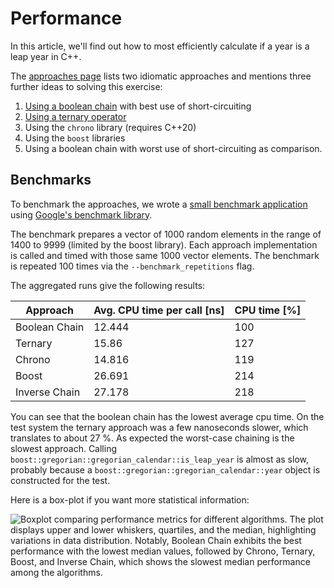# Performance

In this article, we'll find out how to most efficiently calculate if a year is a leap year in C++.

The [approaches page][approaches] lists two idiomatic approaches and mentions three further ideas to solving this exercise:

1. [Using a boolean chain][approach-boolean-chain] with best use of short-circuiting
2. [Using a ternary operator][approach-ternary-operator]
3. Using the `chrono` library (requires C++20)
4. Using the `boost` libraries
5. Using a boolean chain with worst use of short-circuiting as comparison.

## Benchmarks

To benchmark the approaches, we wrote a [small benchmark application][benchmark-application] using [Google's benchmark library][google-benchmark].

The benchmark prepares a vector of 1000 random elements in the range of 1400 to 9999 (limited by the boost library).
Each approach implementation is called and timed with those same 1000 vector elements.
The benchmark is repeated 100 times via the `--benchmark_repetitions` flag.

The aggregated runs give the following results:

| Approach      | Avg. CPU time per call [ns] | CPU time [%] |
|---------------|-----------------------------|--------------|
| Boolean Chain | 12.444                      | 100          |
| Ternary       | 15.86                       | 127          |
| Chrono        | 14.816                      | 119          |
| Boost         | 26.691                      | 214          |
| Inverse Chain | 27.178                      | 218          |

You can see that the boolean chain has the lowest average cpu time.
On the test system the ternary approach was a few nanoseconds slower, which translates to about 27 %.
As expected the worst-case chaining is the slowest approach.
Calling `boost::gregorian::gregorian_calendar::is_leap_year` is almost as slow, probably because a
`boost::gregorian::gregorian_calendar::year` object is constructed for the test.

Here is a box-plot if you want more statistical information:

![Boxplot comparing performance metrics for different algorithms. The plot displays upper and lower whiskers, quartiles, and the median, highlighting variations in data distribution. Notably, Boolean Chain exhibits the best performance with the lowest median values, followed by Chrono, Ternary, Boost, and Inverse Chain, which shows the slowest median performance among the algorithms.](https://assets.exercism.org/images/tracks/cpp/leap/leap_benchmark_boxplot-invertable.svg)

[approaches]: https://exercism.org/tracks/cpp/exercises/leap/approaches
[approach-boolean-chain]: https://exercism.org/tracks/cpp/exercises/leap/approaches/boolean-chain
[approach-ternary-operator]: https://exercism.org/tracks/cpp/exercises/leap/approaches/ternary-operator
[benchmark-application]: https://github.com/exercism/cpp/blob/main/exercises/practice/leap/.articles/performance/benchmark/leap_benchmark.cpp
[google-benchmark]: https://github.com/google/benchmark
